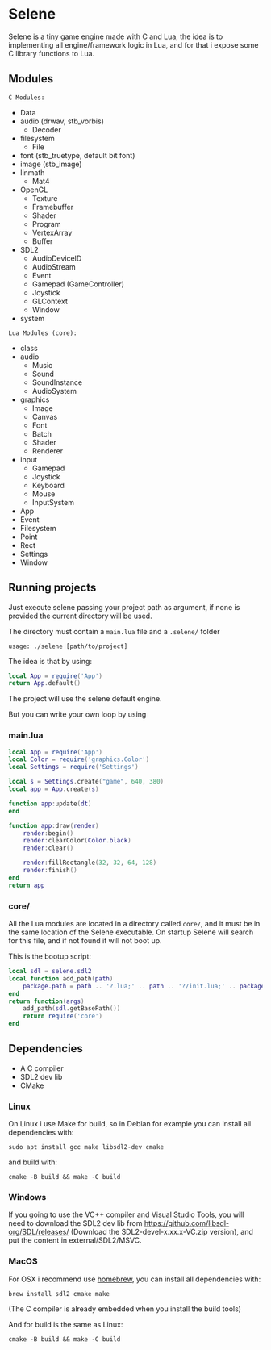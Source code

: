 # Selene

Selene is a tiny game engine made with C and Lua, the idea is to implementing all engine/framework logic in Lua, and for that i expose some C library functions to Lua.

## Modules

`C Modules:`
- Data
- audio (drwav, stb_vorbis)
    - Decoder
- filesystem
    - File
- font (stb_truetype, default bit font)
- image (stb_image)
- linmath
    - Mat4
- OpenGL
    - Texture
    - Framebuffer
    - Shader
    - Program
    - VertexArray
    - Buffer
- SDL2
    - AudioDeviceID
    - AudioStream
    - Event
    - Gamepad (GameController)
    - Joystick
    - GLContext
    - Window
- system

`Lua Modules (core):`
- class
- audio
    - Music
    - Sound
    - SoundInstance
    - AudioSystem
- graphics
    - Image
    - Canvas
    - Font
    - Batch
    - Shader
    - Renderer
- input
    - Gamepad
    - Joystick
    - Keyboard
    - Mouse
    - InputSystem
- App
- Event
- Filesystem
- Point
- Rect
- Settings
- Window

## Running projects

Just execute selene passing your project path as argument, if none is provided the current directory will be used.

The directory must contain a `main.lua` file and a `.selene/` folder

`usage: ./selene [path/to/project]`

The idea is that by using:

```lua
local App = require('App')
return App.default()
```

The project will use the selene default engine.

But you can write your own loop by using

### main.lua
```lua
local App = require('App')
local Color = require('graphics.Color')
local Settings = require('Settings')

local s = Settings.create("game", 640, 380)
local app = App.create(s)

function app:update(dt)
end

function app:draw(render)
    render:begin()
    render:clearColor(Color.black)
    render:clear()

    render:fillRectangle(32, 32, 64, 128)
    render:finish()
end
return app
```

### core/

All the Lua modules are located in a directory called `core/`, and it must be in the same location of the Selene executable.
On startup Selene will search for this file, and if not found it will not boot up.

This is the bootup script:
```lua
local sdl = selene.sdl2
local function add_path(path)
    package.path = path .. '?.lua;' .. path .. '?/init.lua;' .. package.path
end
return function(args)
    add_path(sdl.getBasePath())
    return require('core')
end
```

## Dependencies

- A C compiler
- SDL2 dev lib
- CMake

### Linux

On Linux i use Make for build, so in Debian for example you can install all dependencies with:

```
sudo apt install gcc make libsdl2-dev cmake
```

and build with:

```
cmake -B build && make -C build
```


### Windows

If you going to use the VC++ compiler and Visual Studio Tools, you will need to download the SDL2 dev lib from https://github.com/libsdl-org/SDL/releases/ (Download the SDL2-devel-x.xx.x-VC.zip version), and put the content in external/SDL2/MSVC.


### MacOS

For OSX i recommend use [homebrew](https://brew.sh/), you can install all dependencies with:

```
brew install sdl2 cmake make 
```

(The C compiler is already embedded when you install the build tools)

And for build is the same as Linux:
```
cmake -B build && make -C build
```
